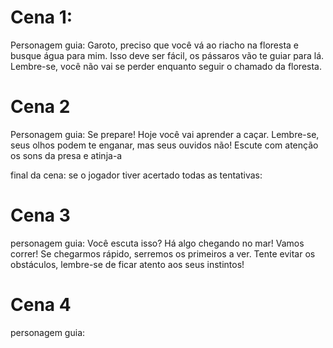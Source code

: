 # Cena 1: 

Personagem guia:
	Garoto, preciso que você vá ao riacho na floresta e busque água para mim.
	Isso deve ser fácil, os pássaros vão te guiar para lá.
	Lembre-se, você não vai se perder enquanto seguir o chamado da floresta.


# Cena 2

Personagem guia:
	Se prepare! Hoje você vai aprender a caçar.
	Lembre-se, seus olhos podem te enganar, mas seus ouvidos não!
	Escute com atenção os sons da presa e atinja-a

final da cena:
	se o jogador tiver acertado todas as tentativas:
		

# Cena 3

personagem guia:
	Você escuta isso? Há algo chegando no mar!
	Vamos correr! Se chegarmos rápido, serremos os primeiros a ver.
	Tente evitar os obstáculos, lembre-se de ficar atento aos seus instintos!

# Cena 4
personagem guia:
	
	



	
	
